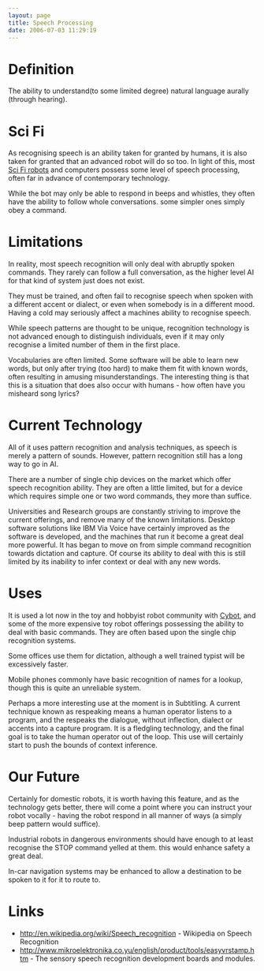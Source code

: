 ```yaml
---
layout: page
title: Speech Processing
date: 2006-07-03 11:29:19
---
```

<h1  id="Definition">Definition</h1>
<p>The ability to understand(to some limited degree) natural language aurally (through hearing).
</p>
<h1  id="Sci_Fi">Sci Fi</h1>
<p>As recognising speech is an ability taken for granted by humans, it is also taken for granted that an advanced robot will do so too. In light of this, most <a href="/wiki/sci_fi_robots.html" title="Sci Fi Robots">Sci Fi robots</a> and computers possess some level of speech processing, often far in advance of contemporary technology.
</p>
<p>While the bot may only be able to respond in beeps and whistles, they often have the ability to follow whole conversations. some simpler ones simply obey a command.
</p>
<h1  id="Limitations">Limitations</h1>
<p>In reality, most speech recognition will only deal with abruptly spoken commands. They rarely can follow a full conversation, as the higher level AI for that kind of system just does not exist.
</p>
<p>They must be trained, and often fail to recognise speech when spoken with a different accent or dialect, or even when somebody is in a different mood. Having a cold may seriously affect a machines ability to recognise speech.
</p>
<p>While speech patterns are thought to be unique, recognition technology is not advanced enough to distinguish individuals, even if it may only recognise a limited number of them in the first place.
</p>
<p>Vocabularies are often limited. Some software will be able to learn new words, but only after trying (too hard) to make them fit with known words, often resulting in amusing misunderstandings. The interesting thing is that this is a situation that does also occur with humans - how often have you misheard song lyrics?
</p>
<h1  id="Current_Technology">Current Technology</h1>
<p>All of it uses pattern recognition and analysis techniques, as speech is merely a pattern of sounds. However, pattern recognition still has a long way to go in AI.
</p>
<p>There are a number of single chip devices on the market which offer speech recognition ability. They are often a little limited, but for a device which requires simple one or two word commands, they more than suffice.
</p>
<p>Universities and Research groups are constantly striving to improve the current offerings, and remove many of the known limitations. Desktop software solutions like IBM Via Voice have certainly improved as the software is developed, and the machines that run it become a great deal more powerful. It has began to move on from simple command recognition towards dictation and capture. Of course its ability to deal with this is still limited by its inability to infer context or deal with any new words.
</p>
<h1  id="Uses">Uses</h1>
<p>It is used a lot now in the toy and hobbyist robot community with <a href="/wiki/cybot.html" title="Cybot">Cybot</a>, and some of the more expensive toy robot offerings possessing the ability to deal with basic commands. They are often based upon the single chip recognition systems.
</p>
<p>Some offices use them for dictation, although a well trained typist will be excessively faster.
</p>
<p>Mobile phones commonly have basic recognition of names for a lookup, though this is quite an unreliable system.
</p>
<p>Perhaps a more interesting use at the moment is in Subtitling. A current technique known as respeaking means a human operator listens to a program, and the respeaks the dialogue, without inflection, dialect or accents into a capture program. It is a fledgling technology, and the final goal is to take the human operator out of the loop. This use will certainly start to push the bounds of context inference.
</p>
<h1  id="Our_Future">Our Future</h1>
<p>Certainly for domestic robots, it is worth having this feature, and as the technology gets better, there will come a point where you can instruct your robot vocally - having the robot respond in all manner of ways (a simply beep pattern would suffice).
</p>
<p>Industrial robots in dangerous environments should have enough to at least recognise the STOP command yelled at them. this would enhance safety a great deal.
</p>
<p>In-car navigation systems may be enhanced to allow a destination to be spoken to it for it to route to.
</p>
<h1  id="Links">Links</h1>
<ul><li> <a  href="http://en.wikipedia.org/wiki/Speech_recognition" rel="external" target="_blank">http://en.wikipedia.org/wiki/Speech_recognition</a> - Wikipedia on Speech Recognition
</li><li> <a  href="http://www.mikroelektronika.co.yu/english/product/tools/easyvrstamp.htm" rel="external" target="_blank">http://www.mikroelektronika.co.yu/english/product/tools/easyvrstamp.htm</a>  - The sensory speech recognition development boards and modules.
</li></ul>